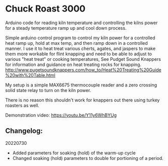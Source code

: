 # Chuck Roast 3000
Arduino code for reading kiln temperature and controlling the kilns power for a steady temperature ramp up and cool down process.

Simple arduino control program to control my kiln power for a controlled heat ramp up, hold at max temp, and then ramp down in a controlled manner.  I use it to heat treat various cherts, agates, and jaspers to make them more workable for flint knapping and need to be able to adjust to various "heat treat" or cooking temperatures,  See Pudget Sound Knappers for information and guidance on heat treating rocks for knapping.
http://www.pugetsoundknappers.com/how_to/Heat%20Treating%20Guide%20with%20Table.html

My setup is a simple MAX6675 thermocouple reader and a zero crossing solid state relay to turn on the kiln power.

There is no reason this shouldn't work for knappers out there using turkey roasters as well.

Demonstration video:  https://youtu.be/Y11y6WhBYUg



Changelog:
----------

20220730
- Added parameters for soaking (hold) of the warm-up cycle
- Changed soaking (hold) parameters to double for portioning of a period.
